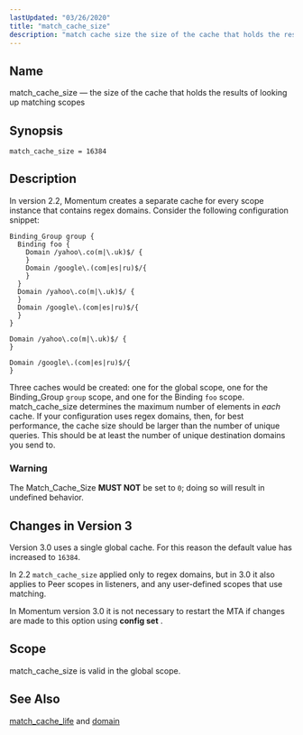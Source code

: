```yaml
---
lastUpdated: "03/26/2020"
title: "match_cache_size"
description: "match cache size the size of the cache that holds the results of looking up matching scopes match cache size 16384 In version 2 2 Momentum creates a separate cache for every scope instance that contains regex domains Consider the following configuration snippet Three caches would be created one for..."
---
```


<a name="conf.ref.match_cache_size"></a> 
## Name

match_cache_size — the size of the cache that holds the results of looking up matching scopes

## Synopsis

`match_cache_size = 16384`

<a name="idp10110944"></a> 
## Description

In version 2.2, Momentum creates a separate cache for every scope instance that contains regex domains. Consider the following configuration snippet:

```
Binding_Group group {
  Binding foo {
    Domain /yahoo\.co(m|\.uk)$/ {
    }
    Domain /google\.(com|es|ru)$/{
    }
  }
  Domain /yahoo\.co(m|\.uk)$/ {
  }
  Domain /google\.(com|es|ru)$/{
  }
}

Domain /yahoo\.co(m|\.uk)$/ {
}

Domain /google\.(com|es|ru)$/{
}
```

Three caches would be created: one for the global scope, one for the Binding_Group `group` scope, and one for the Binding `foo` scope. match_cache_size determines the maximum number of elements in *each* cache. If your configuration uses regex domains, then, for best performance, the cache size should be larger than the number of unique queries. This should be at least the number of unique destination domains you send to.

### Warning

The Match_Cache_Size **MUST NOT**     be set to `0`; doing so will result in undefined behavior.

<a name="idp10117504"></a> 
## Changes in Version 3

Version 3.0 uses a single global cache. For this reason the default value has increased to `16384`.

In 2.2 `match_cache_size` applied only to regex domains, but in 3.0 it also applies to Peer scopes in listeners, and any user-defined scopes that use matching.

In Momentum version 3.0 it is not necessary to restart the MTA if changes are made to this option using **config set** .

<a name="idp10121872"></a> 
## Scope

match_cache_size is valid in the global scope.

<a name="idp10123520"></a> 
## See Also

[match_cache_life](/momentum/3/3-reference/3-reference-conf-ref-match-cache-life) and [domain](/momentum/3/3-reference/3-reference-conf-ref-domain)